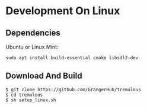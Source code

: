# Development On Linux

## Dependencies

Ubuntu or Linux Mint:

~~~
sudo apt install build-essential cmake libsdl2-dev
~~~

## Download And Build

~~~
$ git clone https://github.com/GrangerHub/tremulous
$ cd tremulous
$ sh setup_linux.sh
~~~
